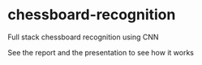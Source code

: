 # chessboard-recognition
Full stack chessboard recognition using CNN  
  
See the report and the presentation to see how it works
